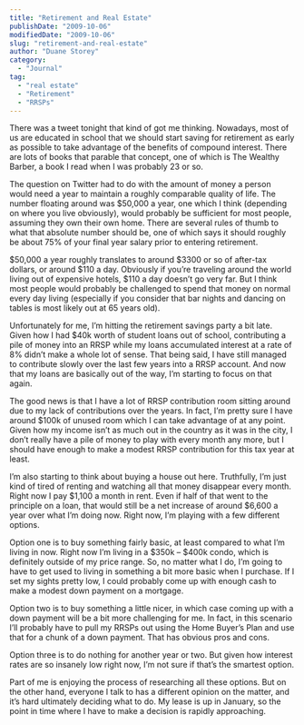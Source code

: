 ```yaml
---
title: "Retirement and Real Estate"
publishDate: "2009-10-06"
modifiedDate: "2009-10-06"
slug: "retirement-and-real-estate"
author: "Duane Storey"
category:
  - "Journal"
tag:
  - "real estate"
  - "Retirement"
  - "RRSPs"
---
```


There was a tweet tonight that kind of got me thinking. Nowadays, most of us are educated in school that we should start saving for retirement as early as possible to take advantage of the benefits of compound interest. There are lots of books that parable that concept, one of which is The Wealthy Barber, a book I read when I was probably 23 or so.

The question on Twitter had to do with the amount of money a person would need a year to maintain a roughly comparable quality of life. The number floating around was $50,000 a year, one which I think (depending on where you live obviously), would probably be sufficient for most people, assuming they own their own home. There are several rules of thumb to what that absolute number should be, one of which says it should roughly be about 75% of your final year salary prior to entering retirement.

$50,000 a year roughly translates to around $3300 or so of after-tax dollars, or around $110 a day. Obviously if you’re traveling around the world living out of expensive hotels, $110 a day doesn’t go very far. But I think most people would probably be challenged to spend that money on normal every day living (especially if you consider that bar nights and dancing on tables is most likely out at 65 years old).

Unfortunately for me, I’m hitting the retirement savings party a bit late. Given how I had $40k worth of student loans out of school, contributing a pile of money into an RRSP while my loans accumulated interest at a rate of 8% didn’t make a whole lot of sense. That being said, I have still managed to contribute slowly over the last few years into a RRSP account. And now that my loans are basically out of the way, I’m starting to focus on that again.

The good news is that I have a lot of RRSP contribution room sitting around due to my lack of contributions over the years. In fact, I’m pretty sure I have around $100k of unused room which I can take advantage of at any point. Given how my income isn’t as much out in the country as it was in the city, I don’t really have a pile of money to play with every month any more, but I should have enough to make a modest RRSP contribution for this tax year at least.

I’m also starting to think about buying a house out here. Truthfully, I’m just kind of tired of renting and watching all that money disappear every month. Right now I pay $1,100 a month in rent. Even if half of that went to the principle on a loan, that would still be a net increase of around $6,600 a year over what I’m doing now. Right now, I’m playing with a few different options.

Option one is to buy something fairly basic, at least compared to what I’m living in now. Right now I’m living in a $350k – $400k condo, which is definitely outside of my price range. So, no matter what I do, I’m going to have to get used to living in something a bit more basic when I purchase. If I set my sights pretty low, I could probably come up with enough cash to make a modest down payment on a mortgage.

Option two is to buy something a little nicer, in which case coming up with a down payment will be a bit more challenging for me. In fact, in this scenario I’ll probably have to pull my RRSPs out using the Home Buyer’s Plan and use that for a chunk of a down payment. That has obvious pros and cons.

Option three is to do nothing for another year or two. But given how interest rates are so insanely low right now, I’m not sure if that’s the smartest option.

Part of me is enjoying the process of researching all these options. But on the other hand, everyone I talk to has a different opinion on the matter, and it’s hard ultimately deciding what to do. My lease is up in January, so the point in time where I have to make a decision is rapidly approaching.
